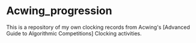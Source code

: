 # Acwing_progression
This is a repository of my own clocking records from Acwing's [Advanced Guide to Algorithmic Competitions] Clocking activities.
